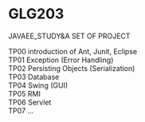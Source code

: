 # GLG203
JAVAEE_STUDY&amp;A SET OF PROJECT

TP00 introduction of Ant, Junit, Eclipse <br>
TP01 Exception (Error Handling) <br>
TP02 Persisting Objects (Serialization)<br>
TP03 Database<br>
TP04 Swing (GUI)<br>
TP05 RMI<br>
TP06 Servlet<br>
TP07 ...

